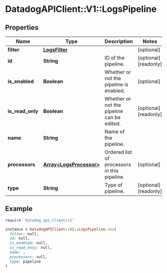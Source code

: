 # DatadogAPIClient::V1::LogsPipeline

## Properties

| Name             | Type                                               | Description                                  | Notes                |
| ---------------- | -------------------------------------------------- | -------------------------------------------- | -------------------- |
| **filter**       | [**LogsFilter**](LogsFilter.md)                    |                                              | [optional]           |
| **id**           | **String**                                         | ID of the pipeline.                          | [optional][readonly] |
| **is_enabled**   | **Boolean**                                        | Whether or not the pipeline is enabled.      | [optional]           |
| **is_read_only** | **Boolean**                                        | Whether or not the pipeline can be edited.   | [optional][readonly] |
| **name**         | **String**                                         | Name of the pipeline.                        |                      |
| **processors**   | [**Array&lt;LogsProcessor&gt;**](LogsProcessor.md) | Ordered list of processors in this pipeline. | [optional]           |
| **type**         | **String**                                         | Type of pipeline.                            | [optional][readonly] |

## Example

```ruby
require 'datadog_api_client/v1'

instance = DatadogAPIClient::V1::LogsPipeline.new(
  filter: null,
  id: null,
  is_enabled: null,
  is_read_only: null,
  name: ,
  processors: null,
  type: pipeline
)
```
